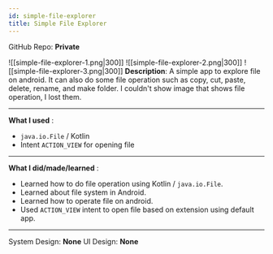 ```yaml
---
id: simple-file-explorer
title: Simple File Explorer
---
```

GitHub Repo: **Private**

![[simple-file-explorer-1.png|300]]
![[simple-file-explorer-2.png|300]]
![[simple-file-explorer-3.png|300]]
**Description**: A simple app to explore file on android. It can also do some file operation such as copy, cut, paste, delete, rename, and make folder. I couldn't show image that shows file operation, I lost them.

---
**What I used** :
- `java.io.File` / Kotlin
- Intent `ACTION_VIEW` for opening file
---
**What I did/made/learned** :
- Learned how to do file operation using Kotlin / `java.io.File`.
- Learned about file system in Android.
- Learned how to operate file on android.
- Used `ACTION_VIEW` intent to open file based on extension using default app.
---
System Design: **None**
UI Design: **None**